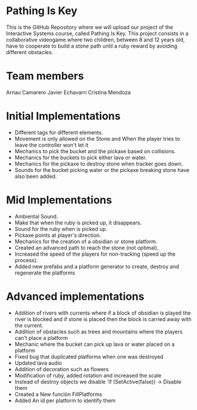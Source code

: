 # Pathing Is Key

This is the GitHub Repository where we will upload our project of the Interactive Systems course, called Pathing Is Key.
This project consists in a collaborative videogame where two children, between 8 and 12 years old, have to cooperate to build a stone path until a ruby reward by avoiding different obstacles.

# Team members

Arnau Camarero
Javier Echavarri
Cristina Mendoza

# Initial Implementations

- Different tags for different elements.
- Movement is only allowed on the Stone and When the player tries to leave the controller won't let it
- Mechanics to pick the bucket and the pickaxe based on collisions.
- Mechanics for the buckets to pick either lava or water.
- Mechanics for the pickaxe to destroy stone when tracker goes down.
- Sounds for the bucket picking water or the pickaxe breaking stone have also been added.

# Mid Implementations

- Ambiental Sound.
- Make that when the ruby is picked up, it disappears.
- Sound for the ruby when is picked up.
- Pickaxe points at player's direction.
- Mechanics for the creation of a obsidian or stone platform.
- Created an advanced path to reach the stone (not optimal).
- Increased the speed of the players for non-tracking (speed up the process).
- Added new prefabs and a platform generator to create, destroy and regenerate the platforms

# Advanced implementations

- Addition of rivers with currents where if a block of obsidian is played the river is blocked and
  if stone is placed then the block is carried away with the current.
- Addition of obstacles such as trees and mountains where the players can't place a platform
- Mechanic where the bucket can pick up lava or water placed on a platform
- Fixed bug that duplicated platforms when one was destroyed
- Updated lava audio
- Addition of decoration such as flowers
- Modification of ruby, added rotation and increased the scale
- Instead of destroy objects we disable 'if (SetActive(false)) -> Disable them
- Created a New función FillPlatforms
- Added An id per platform to identify them
